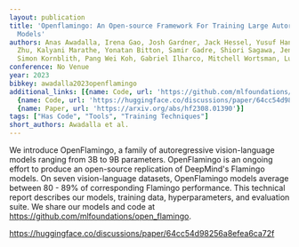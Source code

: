 ```yaml
---
layout: publication
title: 'Openflamingo: An Open-source Framework For Training Large Autoregressive Vision-language
  Models'
authors: Anas Awadalla, Irena Gao, Josh Gardner, Jack Hessel, Yusuf Hanafy, Wanrong
  Zhu, Kalyani Marathe, Yonatan Bitton, Samir Gadre, Shiori Sagawa, Jenia Jitsev,
  Simon Kornblith, Pang Wei Koh, Gabriel Ilharco, Mitchell Wortsman, Ludwig Schmidt
conference: No Venue
year: 2023
bibkey: awadalla2023openflamingo
additional_links: [{name: Code, url: 'https://github.com/mlfoundations/open_flamingo'},
  {name: Code, url: 'https://huggingface.co/discussions/paper/64cc54d98256a8efea6ca72f'},
  {name: Paper, url: 'https://arxiv.org/abs/hf2308.01390'}]
tags: ["Has Code", "Tools", "Training Techniques"]
short_authors: Awadalla et al.
---
```

We introduce OpenFlamingo, a family of autoregressive vision-language models ranging from 3B to 9B parameters. OpenFlamingo is an ongoing effort to produce an open-source replication of DeepMind's Flamingo models. On seven vision-language datasets, OpenFlamingo models average between 80 - 89% of corresponding Flamingo performance. This technical report describes our models, training data, hyperparameters, and evaluation suite. We share our models and code at https://github.com/mlfoundations/open_flamingo.

https://huggingface.co/discussions/paper/64cc54d98256a8efea6ca72f
